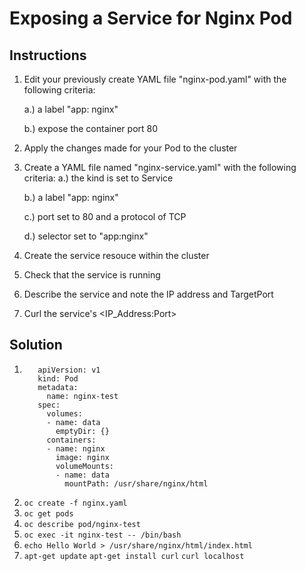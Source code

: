 # Exposing a Service for Nginx Pod

## Instructions

1. Edit your previously create YAML file "nginx-pod.yaml" with the following criteria:

      a.) a label "app: nginx"
      
      b.) expose the container port 80
      
2. Apply the changes made for your Pod to the cluster
3. Create a YAML file named "nginx-service.yaml" with the following criteria:
      a.) the kind is set to Service
      
      b.) a label "app: nginx"
      
      c.) port set to 80 and a protocol of TCP
      
      d.) selector set to "app:nginx"
4. Create the service resouce within the cluster
5. Check that the service is running
6. Describe the service and note the IP address and TargetPort
7. Curl the service's <IP_Address:Port>
      
## Solution
 
1.
          apiVersion: v1
          kind: Pod
          metadata:
            name: nginx-test
          spec:
            volumes:
            - name: data
              emptyDir: {}
            containers:
            - name: nginx
              image: nginx
              volumeMounts:
              - name: data
                mountPath: /usr/share/nginx/html
                  
2. `oc create -f nginx.yaml`
3. `oc get pods`
4. `oc describe pod/nginx-test`
5. `oc exec -it nginx-test -- /bin/bash`
6. `echo Hello World > /usr/share/nginx/html/index.html`
7. `apt-get update`
   `apt-get install curl`
   `curl localhost`
